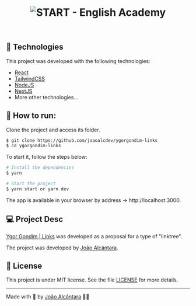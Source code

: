 <p align="center">
<!--   <img alt="START - English Academy" src="./src/assets/images/logo-start.svg" width="160px"> -->
</p>

<p align="center">
</p>

<h1 align="center">
    <img alt="START - English Academy" src="./src/assets/images/cover-(01).svg" />
</h1>

<br>

## 🧪 Technologies

This project was developed with the following technologies:

- [React](https://reactjs.org)
- [TailwindCSS](https://tailwindcss.com/docs/installation)
- [NodeJS](https://nodejs.org/en/)
- [NextJS](https://nextjs.org/)
- More other technologies...

## 🚀 How to run:

Clone the project and access its folder.

```bash
$ git clone https://github.com/joaoalcdev/ygorgondim-links
$ cd ygorgondim-links
```

To start it, follow the steps below:

```bash
# Install the dependencies
$ yarn

# Start the project
$ yarn start or yarn dev
```
The app is available in your browser by address -> http://localhost:3000.

## 💻 Project Desc

[Ygor Gondim | Links](https://ygorgondim-links.vercel.app/) was developed as a proposal for a type of "linktree".

The project was developed by [João Alcântara](https://github.com/joaoalcdev).

## 📝 License

This project is under MIT license. See the file [LICENSE](./LICENSE) for more details.

---

Made with 💜 by [João Alcântara](https://github.com/joaoalcdev) 👋🏻
